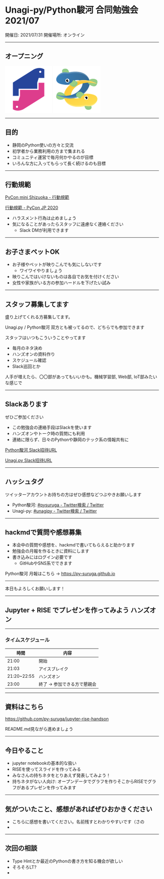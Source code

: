 # Unagi-py/Python駿河 合同勉強会 2021/07

<!-- ここにコラボレーションバッジを載せる -->

開催日: 2021/07/31
開催場所: オンライン

---

## オープニング

<!-- logo -->

![pysuruga logo](https://github.com/py-suruga/report/blob/main/assets/img/python-suruga_logo.png?raw=true) ![unagipy logo](https://github.com/py-suruga/report/blob/main/assets/img/unagi-py_logo.png?raw=true)

---

## 目的

- 静岡のPython使いの方々と交流
- 初学者から業務利用の方まで集まれる
- コミュニティ運営で毎月何かやるのが目標
- いろんな方に入ってもらって長く続けるのも目標

---

## 行動規範

[PyCon mini Shizuoka - 行動規範](https://shizuoka.pycon.jp/2020/code-of-conduct/)

[行動規範 - PyCon JP 2020](https://pycon.jp/2020/code-of-conduct/)

- ハラスメント行為は止めましょう
- 気になることがあったらスタッフに遠慮なく連絡ください
  - Slack DMが利用できます
<!-- - 連絡先はスタッフのSlackDMへ連絡ください -->

---

## お子さまペットOK

- お子様やペットが映りこんでも気にしないです
    - ワイワイやりましょう
- 映りこんではいけないものは各自でお気を付けください
- 女性や家族がいる方の参加ハードルを下げたい試み

---

## スタッフ募集してます

盛り上げてくれる方募集してます。

Unagi.py / Python駿河 双方とも被ってるので、どちらでも参加できます

スタッフはいつもこういうことやってます

- 毎月のネタ決め
- ハンズオンの資料作り
- スケジュール確認
- Slack巡回とか

人手が増えたら、〇〇部があってもいいかも。機械学習部, Web部, IoT部みたいな感じで

---

## Slackあります

ぜひご参加ください

- この勉強会の連絡手段はSlackを使います
- ハンズオンやトーク時の質問にも利用
- 連絡に限らず、日々のPythonや静岡のテック系の情報共有に

[Python駿河 Slack招待URL](https://join.slack.com/t/py-suruga/shared_invite/zt-811b9pwj-R_RbCmlTlV4B5iVKxF5gfA)

[Unagi.py Slack招待URL](https://join.slack.com/t/unagi-py/shared_invite/zt-88t327i8-YHsIV~uWX313LPAaJDR9~Q)

---

## ハッシュタグ

ツイッターアカウントお持ちの方はぜひ感想などつぶやきお願いします

- Python駿河: [#pysuruga - Twitter検索 / Twitter](https://twitter.com/search?q=%23pysuruga&src=typed_query)
- Unagi-py: [#unagipy - Twitter検索 / Twitter](https://twitter.com/search?q=%23unagipy&src=typed_query)

---

## hackmdで質問や感想募集

- 本会中の質問や感想を、hackmdで書いてもらえると助かります
- 勉強会の月報を作るときに資料にします
- 書き込みにはログイン必要です
  - GitHubやSNS系でできます

Python駿河 月報はこちら -> https://py-suruga.github.io

---

本日もよろしくお願いします！

---

## Jupyter + RISE でプレゼンを作ってみよう ハンズオン


---

### タイムスケジュール

時間|内容
---|---
21:00|開始
21:03|アイスブレイク
21:20~22:55|ハンズオン
23:00|終了 -> 参加できる方で懇親会

---

## 資料はこちら

https://github.com/py-suruga/jupyter-rise-handson

README.md見ながら進めましょう

---

## 今日やること

- jupyter notebookの基本的な扱い
- RISEを使ってスライドを作ってみる
- みなさんの持ちネタをとりあえず発表してみよう！
- 持ちネタがない人向け: オープンデータでグラフを作りそこからRISEでグラフがあるプレゼンを作ってみます

---

## 気がついたこと、感想があればぜひおかきください

- こちらに感想を書いてください。名前残すとわかりやすいです（さの
- 


---

## 次回の相談

<!-- 次回何をするか相談してこちらに入れておきます -->

- Type Hintとか最近のPythonの書き方を知る機会が欲しい
- そろそろLT? 
- 
